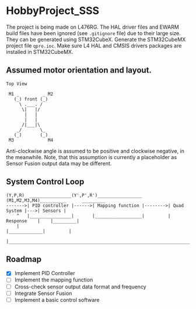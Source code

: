 # HobbyProject_SSS

The project is being made on L476RG. The HAL driver files and EWARM build files have been ignored (see ```.gitignore``` file) due to their large size. They can be generated using STM32CubeX. Generate the STM32CubeMX project file ```qpro.ioc```. Make sure L4 HAL and CMSIS drivers packages are installed in STM32CubeMX.

## Assumed motor orientation and layout.

```
Top View

 M1 _         _ M2
   (_) front (_)
     \ .___. /
      \|   |/       
       |   |
       |   |
      /|___|\
    _/       \_
   (_)       (_)
 M3             M4
 ```
 
Anti-clockwise angle is assumed to be positive and clockwise negative, in the meanwhile.
Note, that this assumption is currently a placeholder as Sensor Fusion
output data may be different.

## System Control Loop 

```
(Y,P,R)  ________________(Y',P',R')_________________ (M1,M2,M3,M4)__________      _________
------->| PID controller |------>| Mapping function |-------->| Quad System |--->| Sensors |
    ^   |________________|       |__________________|         | Response    |    |_________|
    |                                                         |_____________|         |
    |_________________________________________________________________________________|

```

## Roadmap
- [x] Implement PID Controller
- [ ] Implement the mapping function
- [ ] Cross-check sensor output data format and frequency
- [ ] Integrate Sensor Fusion
- [ ] Implement a basic control software
